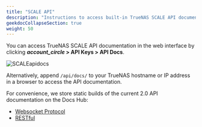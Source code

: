 ```yaml
---
title: "SCALE API"
description: "Instructions to access built-in TrueNAS SCALE API documentation and links to static copies of the API documentation."
geekdocCollapseSection: true
weight: 50
---
```


You can access TrueNAS SCALE API documentation in the web interface by clicking **<i class="material-icons" aria-hidden="true">account_circle</i> > API Keys > API Docs**.

![SCALEapidocs](/images/SCALE/23.10/SCALEapidocs.png "API Docs location")

Alternatively, append `/api/docs/` to your TrueNAS hostname or IP address in a browser to access the API documentation.

For convenience, we store static builds of the current 2.0 API documentation on the Docs Hub:
* [Websocket Protocol](/api/scale_websocket_api.html)
* [RESTful](/api/scale_rest_api.html)
